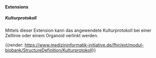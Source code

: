 #### Extensions


##### Kulturprotokoll

Mittels dieser Extension kann das angewendete Kulturprotokoll bei einer Zelllinie oder einem Organoid verlinkt werden.

{{render: https://www.medizininformatik-initiative.de/fhir/ext/modul-biobank/StructureDefinition/Kulturprotokoll}}
